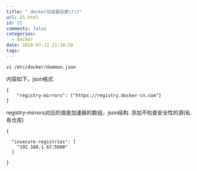 ```yaml
---
title: " docker加速器设置\t\t"
url: 25.html
id: 25
comments: false
categories:
  - docker
date: 2018-07-13 21:18:59
tags:
---
```


    vi /etc/docker/daemon.json
    

内容如下，json格式

    {
        "registry-mirrors": ["https://registry.docker-cn.com"]
    }
    

registry-mirrors对应的值是加速器的数组，json结构. 添加不检查安全性的源(私有仓库)

    {
    
      "insecure-registries": [
        "192.168.1.67:5000"
      ]
    
    }